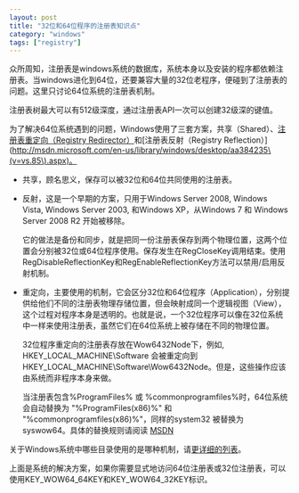```yaml
---
layout: post
title: "32位和64位程序的注册表知识点"
category: "windows"
tags: ["registry"]
---
```



众所周知，注册表是windows系统的数据库，系统本身以及安装的程序都依赖注册表。当windows进化到64位，还要兼容大量的32位老程序，便碰到了注册表的问题。这里只讨论64位系统的注册表机制。

注册表树最大可以有512级深度，通过注册表API一次可以创建32级深的键值。

为了解决64位系统遇到的问题，Windows使用了三套方案，共享（Shared）、[注册表重定向（Registry Redirector）](http://msdn.microsoft.com/en-us/library/windows/desktop/aa384232\(v=vs.85\).aspx)和[注册表反射（Registry Reflection）](http://msdn.microsoft.com/en-us/library/windows/desktop/aa384235\(v=vs.85\).aspx)。

- 共享，顾名思义，保存可以被32位和64位共同使用的注册表。
	
- 反射，这是一个早期的方案，只用于Windows Server 2008, Windows Vista, Windows Server 2003, 和Windows XP，从Windows 7 和 Windows Server 2008 R2 开始被移除。  

	它的做法是备份和同步，就是把同一份注册表保存到两个物理位置，这两个位置会分别被32位或64位程序使用。保存发生在RegCloseKey调用结束。使用 RegDisableReflectionKey和RegEnableReflectionKey方法可以禁用/启用反射机制。
	
- 重定向，主要使用的机制，它会区分32位和64位程序（Application），分别提供给他们不同的注册表物理存储位置，但会映射成同一个逻辑视图（View），这个过程对程序本身是透明的。也就是说，一个32位程序可以像在32位系统中一样来使用注册表，虽然它们在64位系统上被存储在不同的物理位置。  

	32位程序重定向的注册表存放在Wow6432Node下，例如, HKEY_LOCAL_MACHINE\Software 会被重定向到 HKEY_LOCAL_MACHINE\Software\Wow6432Node。但是，这些操作应该由系统而非程序本身来做。  
  
	当注册表包含%ProgramFiles% 或 %commonprogramfiles%时，64位系统会自动替换为 "%ProgramFiles(x86)%" 和 "%commonprogramfiles(x86)%"，同样的system32 被替换为  syswow64。具体的替换规则请阅读 [MSDN](http://msdn.microsoft.com/en-us/library/windows/desktop/aa384232\(v=vs.85\).aspx)

关于Windows系统中哪些目录使用的是哪种机制，请[更详细的列表](http://msdn.microsoft.com/en-us/library/windows/desktop/aa384253\(v=vs.85\).aspx)。

上面是系统的解决方案，如果你需要显式地访问64位注册表或32位注册表，可以使用KEY_WOW64_64KEY和KEY_WOW64_32KEY标识。
